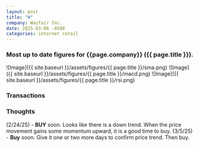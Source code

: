 ```yaml
---
layout: post
title: "W"
company: Wayfair Inc.
date: 2025-03-06 -0500
categories: internet retail
---
```


### Most up to date figures for {{page.company}} ({{ page.title }}).

![Image]({{ site.baseurl }}/assets/figures/{{ page.title }}/sma.png)
![Image]({{ site.baseurl }}/assets/figures/{{ page.title }}/macd.png)
![Image]({{ site.baseurl }}/assets/figures/{{ page.title }}/rsi.png)

### Transactions

### Thoughts
(2/24/25) - **BUY** soon. Looks like there is a down trend. When the price movement gains some momentum upward, it is a good time to buy.
(3/5/25) - **Buy** soon. Give it one or two more days to confirm price trend. Then buy.

